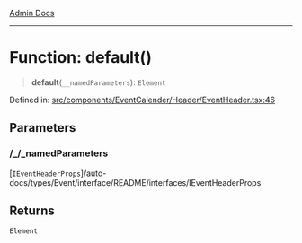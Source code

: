 [Admin Docs](/)

***

# Function: default()

> **default**(`__namedParameters`): `Element`

Defined in: [src/components/EventCalender/Header/EventHeader.tsx:46](https://github.com/PalisadoesFoundation/talawa-admin/blob/main/src/components/EventCalender/Header/EventHeader.tsx#L46)

## Parameters

### /_/_namedParameters

[`IEventHeaderProps`]/auto-docs/types/Event/interface/README/interfaces/IEventHeaderProps

## Returns

`Element`
